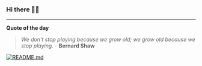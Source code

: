 ### Hi there 👋🏻


---

**Quote of the day**

> *We don't stop playing because we grow old; we grow old because we stop playing.* - **Bernard Shaw** 

[![README.md](https://github.com/marcolovazzano/marcolovazzano/actions/workflows/readme.yml/badge.svg?branch=main)](https://github.com/marcolovazzano/marcolovazzano/actions/workflows/readme.yml)
